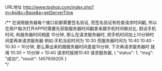 
URL地址
http://www.tpshop.com/index.php?m=Api&c=Base&a=getServerTime
 
/**
在调用服务器每个接口前都需要签名验证,  而签名验证有检查请求时间戳, 所以在用户每次打开APP时需要先获取服务器时间戳拿来跟手机时间做对比,
 假设手机时间, 和服务器时间相差 10分钟, 那么在请求服务器时, 把手机时间加上10分钟时间差再来请求服务器
 例如:手机当前时间为 10:30  而服务器时间为 10:40    10:40 - 10:30 = 10分钟, 那么算出来的跟服务器时间差是10分钟, 下次再请求服务器时
 就用 10:30 + 10分钟 = 10:40 请求时就用10:40 请求服务器,
{
    "status": 1,
    "msg": "成功!",
    "result": 1457939205
}   
*/